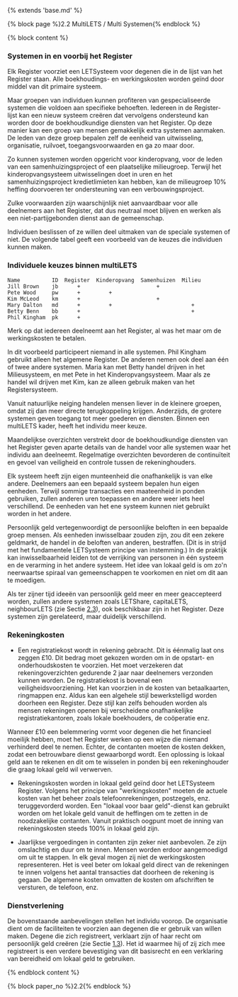 {% extends 'base.md' %}

{% block page %}2.2 MultiLETS / Multi Systemen{% endblock %}

{% block content %}

### Systemen in en voorbij het Register

Elk Register voorziet een LETSysteem voor degenen die in de lijst van het Register staan.
Alle boekhoudings- en werkingskosten worden geïnd door middel van dit primaire systeem.

Maar groepen van individuen kunnen profiteren van gespecialiseerde systemen die
voldoen aan specifieke behoeften. Iedereen in de Register-lijst kan een
nieuw systeem creëren dat vervolgens ondersteund kan worden door
de boekhoudkundige diensten van het Register.
Op deze manier kan een groep van mensen gemakkelijk extra
systemen aanmaken. De leden van deze groep bepalen zelf de eenheid van
uitwisseling, organisatie, ruilvoet, toegangsvoorwaarden en ga zo maar door.

Zo kunnen systemen worden opgericht voor kinderopvang, voor de leden van
een samenhuizingsproject of een plaatselijke milieugroep.
Terwijl het kinderopvangsysteem uitwisselingen doet in uren en het
samenhuizingsproject kredietlimieten kan hebben, kan de milieugroep
10% heffing doorvoeren ter ondersteuning van een verbouwingsproject.

Zulke voorwaarden zijn waarschijnlijk niet aanvaardbaar voor alle deelnemers aan
het Register, dat dus neutraal moet blijven en werken als een niet-partijgebonden
dienst aan de gemeenschap.

Individuen beslissen of ze willen deel uitmaken van de speciale systemen of niet.
De volgende tabel geeft een voorbeeld van de keuzes die individuen kunnen maken.

### Individuele keuzes binnen multiLETS

    Name          ID  Register  Kinderopvang  Samenhuizen  Milieu
    Jill Brown    jb      +                        +
    Pete Wood     pw      +         +
    Kim McLeod    km      +                        +
    Mary Dalton   md      +         +                         +
    Betty Benn    bb      +                                   +
    Phil Kingham  pk      +

Merk op dat iedereen deelneemt aan het Register, al was het maar om de
werkingskosten te betalen.

In dit voorbeeld participeert niemand in alle systemen. Phil Kingham gebruikt
alleen het algemene Register. De anderen nemen ook deel aan één of twee
andere systemen. Maria kan met Betty handel drijven in het Milieusysteem, en
met Pete in het Kinderopvangsysteem. Maar als ze handel wil drijven met Kim, kan ze
alleen gebruik maken van het Registersysteem.

Vanuit natuurlijke neiging handelen mensen liever in de kleinere groepen,
omdat zij dan meer directe terugkoppeling krijgen. Anderzijds, de grotere
systemen geven toegang tot meer goederen en diensten. Binnen een multiLETS
kader, heeft het individu meer keuze.

Maandelijkse overzichten verstrekt door de boekhoudkundige diensten van het
Register geven aparte details van de handel voor alle systemen waar het
individu aan deelneemt.
Regelmatige overzichten bevorderen de continuïteit en gevoel van veiligheid
en controle tussen de rekeninghouders.

Elk systeem heeft zijn eigen munteenheid die onafhankelijk is van elke
andere. Deelnemers aan een bepaald systeem bepalen hun eigen eenheden.
Terwijl sommige transacties een maateenheid in ponden
gebruiken, zullen anderen uren toepassen en andere weer iets heel
verschillend. De eenheden van het ene systeem
kunnen niet gebruikt worden in het andere.

Persoonlijk geld vertegenwoordigt de persoonlijke beloften in een bepaalde groep
mensen. Als eenheden inwisselbaar zouden zijn, zou dit een zekere geldmarkt,
de handel in de beloften van anderen, bestraffen. (Dit is in strijd met het
fundamentele LETSysteem principe van instemming.) In de praktijk kan inwisselbaarheid
leiden tot de verrijking van personen in één systeem en de verarming
in het andere systeem. Het idee van lokaal geld is om zo'n neerwaartse spiraal
van gemeenschappen te voorkomen en niet om dit aan te moedigen.

Als ter zijner tijd ideeën van persoonlijk geld meer en meer geaccepteerd worden,
zullen andere systemen zoals LETShare, capitaLETS, neighbourLETS
(zie Sectie [2.3](2.3.html)), ook beschikbaar zijn in het Register.
Deze systemen zijn gerelateerd, maar duidelijk verschillend.

### Rekeningkosten

* Een registratiekost wordt in rekening gebracht. Dit is éénmalig laat ons zeggen
£10. Dit bedrag moet gekozen worden om in de opstart- en onderhoudskosten
te voorzien. Het moet verzekeren dat rekeningoverzichten gedurende 2 jaar
naar deelnemers verzonden kunnen worden. De registratiekost is bovenal
een veiligheidsvoorziening.
Het kan voorzien in de kosten van betaalkaarten, ringmappen enz. Aldus kan
een algehele stijl bewerkstelligd worden doorheen een Register. Deze stijl kan
zelfs behouden worden als mensen rekeningen openen bij verscheidene onafhankelijke
registratiekantoren, zoals lokale boekhouders, de coöperatie enz.

Wanneer £10 een belemmering vormt voor degenen die het
financieel moeilijk hebben, moet het Register werken op een wijze die niemand
verhinderd deel te nemen. Echter, de contanten moeten de kosten dekken, zodat een
betrouwbare dienst gewaarborgd wordt. Een oplossing is lokaal geld aan
te rekenen en dit om te wisselen in ponden bij een rekeninghouder
die graag lokaal geld wil verwerven.

* Rekeningskosten worden in lokaal geld geïnd door het LETSysteem Register. Volgens het
principe van "werkingskosten" moeten de actuele kosten van het beheer
zoals telefoonrekeningen, postzegels, enz. teruggevorderd worden.
Een "lokaal voor baar geld"-dienst kan gebruikt worden om het lokale geld
vanuit de heffingen om te zetten in de noodzakelijke contanten. Vanuit
praktisch oogpunt moet de inning
van rekeningskosten steeds 100% in lokaal geld zijn.

* Jaarlijkse vergoedingen in contanten zijn zeker niet aanbevolen.
Ze zijn omslachtig en duur om te innen. Mensen worden erdoor aangemoedigd
om uit te stappen.
In elk geval mogen zij niet de werkingskosten representeren. Het is
veel beter om lokaal geld direct van de rekeningen
te innen volgens het
aantal transacties dat doorheen de rekening is gegaan. De algemene kosten
omvatten de kosten om afschriften te versturen, de telefoon, enz.

### Dienstverlening

De bovenstaande aanbevelingen stellen het individu voorop.
De organisatie dient om de faciliteiten te voorzien aan degenen die
er gebruik van willen maken.
Degene die zich registreert, verklaart zijn of haar recht om persoonlijk
geld creëren (zie Sectie [1.3](1.3.html)).
Het id waarmee hij of zij zich mee registreert is een verdere bevestiging
van dit basisrecht en een verklaring van bereidheid om lokaal geld te
gebruiken.

{% endblock content %}

{% block paper_no %}2.2{% endblock %}
